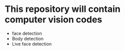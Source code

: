 # This repository will contain computer vision codes
* face detection
* Body detection
* Live face detection
